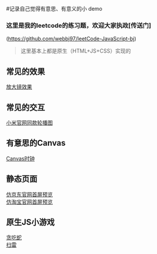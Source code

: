#记录自己觉得有意思、有意义的小 demo

### 这里是我的leetcode的练习题，欢迎大家执政[传送门]
(https://github.com/webbj97/leetCode-JavaScript-bj)

> 这里基本上都是原生（HTML+JS+CSS）实现的

## 常见的效果

[放大镜效果](https://webbj97.github.io/web-demo-bj/effect/magnifier/index.html)  

## 常见的交互

[小米官网同款轮播图](https://webbj97.github.io/web-demo-bj/slider/slider-mi/demo.html)

## 有意思的Canvas

[Canvas时钟](https://webbj97.github.io/web-demo-bj/canvas-svg%E7%9B%B8%E5%85%B3/clock/index.html)  

## 静态页面

[仿京东官网首屏预览](https://webbj97.github.io/web-demo-bj/静态官网/京东官网/demo.html)  
[仿淘宝官网首屏预览](https://webbj97.github.io/web-demo-bj/静态官网/淘宝首屏/index.html)  

## 原生JS小游戏

[贪吃蛇](https://webbj97.github.io/web-demo-bj/JSGame/snake/index.html)  
[扫雷](https://webbj97.github.io/web-demo-bj/JSGame/landmine/index.html)
